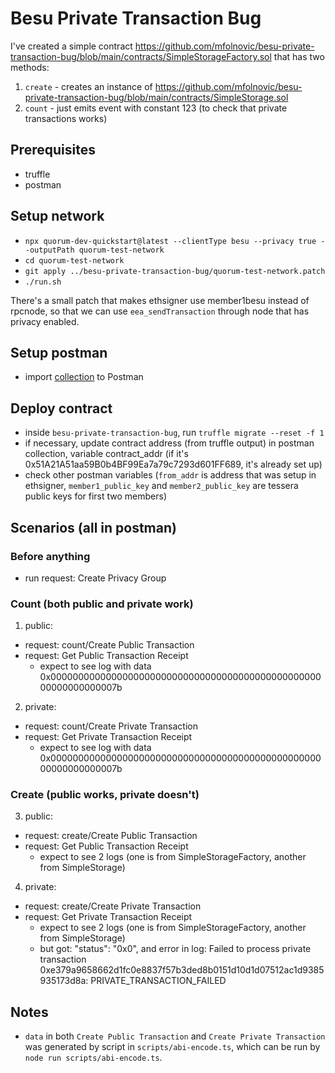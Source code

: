 # Besu Private Transaction Bug

I've created a simple contract https://github.com/mfolnovic/besu-private-transaction-bug/blob/main/contracts/SimpleStorageFactory.sol that has two methods:

1. `create` - creates an instance of https://github.com/mfolnovic/besu-private-transaction-bug/blob/main/contracts/SimpleStorage.sol
2. `count` - just emits event with constant 123 (to check that private transactions works)

## Prerequisites
- truffle
- postman

## Setup network

- `npx quorum-dev-quickstart@latest --clientType besu --privacy true --outputPath quorum-test-network`
- `cd quorum-test-network`
- `git apply ../besu-private-transaction-bug/quorum-test-network.patch`
- `./run.sh`

There's a small patch that makes ethsigner use member1besu instead of rpcnode, so that we can use `eea_sendTransaction` through node that has privacy enabled.

## Setup postman

- import [collection](https://github.com/mfolnovic/besu-private-transaction-bug/blob/dc034464da4da072239ba27a8c7e907a5d390ddb/postman/Besu%20Private%20Transaction%20Bug.postman_collection.json) to Postman

## Deploy contract

- inside `besu-private-transaction-bug`, run `truffle migrate --reset -f 1`
- if necessary, update contract address (from truffle output) in postman collection, variable contract_addr (if it's 0x51A21A51aa59B0b4BF99Ea7a79c7293d601FF689, it's already set up)
- check other postman variables (`from_addr` is address that was setup in ethsigner, `member1_public_key` and `member2_public_key` are tessera public keys for first two members)

## Scenarios (all in postman)

### Before anything

- run request: Create Privacy Group

### Count (both public and private work)

1. public:
  - request: count/Create Public Transaction
  - request: Get Public Transaction Receipt
    - expect to see log with data 0x000000000000000000000000000000000000000000000000000000000000007b

2. private:
  - request: count/Create Private Transaction
  - request: Get Private Transaction Receipt
    - expect to see log with data 0x000000000000000000000000000000000000000000000000000000000000007b

### Create (public works, private doesn't)
3. public:
  - request: create/Create Public Transaction
  - request: Get Public Transaction Receipt
    - expect to see 2 logs (one is from SimpleStorageFactory, another from SimpleStorage)

4. private:
  - request: create/Create Private Transaction
  - request: Get Private Transaction Receipt
    - expect to see 2 logs (one is from SimpleStorageFactory, another from SimpleStorage)
    - but got: "status": "0x0", and error in log: Failed to process private transaction 0xe379a9658662d1fc0e8837f57b3ded8b0151d10d1d07512ac1d9385935173d8a: PRIVATE_TRANSACTION_FAILED


## Notes

- `data` in both `Create Public Transaction` and `Create Private Transaction` was generated by script in `scripts/abi-encode.ts`, which can be run by `node run scripts/abi-encode.ts`.
